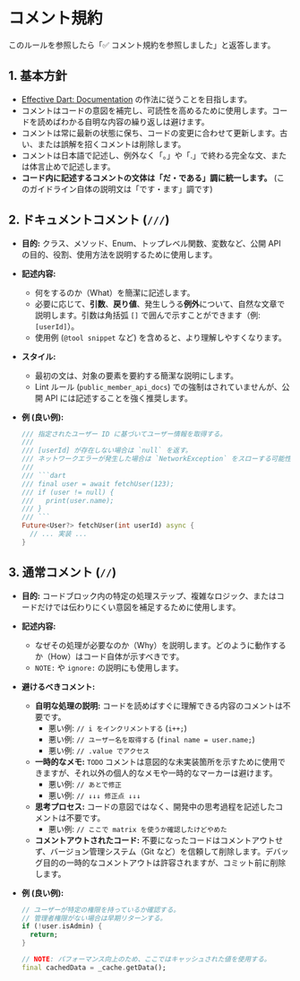 # コメント規約

このルールを参照したら「✅ コメント規約を参照しました」と返答します。

## 1. 基本方針

* [Effective Dart: Documentation](https://dart.dev/effective-dart/documentation) の作法に従うことを目指します。
* コメントはコードの意図を補完し、可読性を高めるために使用します。コードを読めばわかる自明な内容の繰り返しは避けます。
* コメントは常に最新の状態に保ち、コードの変更に合わせて更新します。古い、または誤解を招くコメントは削除します。
* コメントは日本語で記述し、例外なく「。」や「.」で終わる完全な文、または体言止めで記述します。
* **コード内に記述するコメントの文体は「だ・である」調に統一します。** (このガイドライン自体の説明文は「です・ます」調です)

## 2. ドキュメントコメント (`///`)

* **目的:** クラス、メソッド、Enum、トップレベル関数、変数など、公開 API の目的、役割、使用方法を説明するために使用します。
* **記述内容:**
  * 何をするのか（What）を簡潔に記述します。
  * 必要に応じて、**引数**、**戻り値**、発生しうる**例外**について、自然な文章で説明します。引数は角括弧 `[]` で囲んで示すことができます（例: `[userId]`）。
  * 使用例 (`@tool snippet` など) を含めると、より理解しやすくなります。
* **スタイル:**
  * 最初の文は、対象の要素を要約する簡潔な説明にします。
  * Lint ルール (`public_member_api_docs`) での強制はされていませんが、公開 API には記述することを強く推奨します。
* **例 (良い例):**

    ```dart
    /// 指定されたユーザー ID に基づいてユーザー情報を取得する。
    ///
    /// [userId] が存在しない場合は `null` を返す。
    /// ネットワークエラーが発生した場合は `NetworkException` をスローする可能性がある。
    ///
    /// ```dart
    /// final user = await fetchUser(123);
    /// if (user != null) {
    ///   print(user.name);
    /// }
    /// ```
    Future<User?> fetchUser(int userId) async {
      // ... 実装 ...
    }
    ```

## 3. 通常コメント (`//`)

* **目的:** コードブロック内の特定の処理ステップ、複雑なロジック、またはコードだけでは伝わりにくい意図を補足するために使用します。
* **記述内容:**
  * なぜその処理が必要なのか（Why）を説明します。どのように動作するか（How）はコード自体が示すべきです。
  * `NOTE:` や `ignore:` の説明にも使用します。
* **避けるべきコメント:**
  * **自明な処理の説明:** コードを読めばすぐに理解できる内容のコメントは不要です。
    * 悪い例: `// i をインクリメントする` (`i++;`)
    * 悪い例: `// ユーザー名を取得する` (`final name = user.name;`)
    * 悪い例: `// .value でアクセス`
  * **一時的なメモ:** `TODO` コメントは意図的な未実装箇所を示すために使用できますが、それ以外の個人的なメモや一時的なマーカーは避けます。
    * 悪い例: `// あとで修正`
    * 悪い例: `// ↓↓↓ 修正点 ↓↓↓`
  * **思考プロセス:** コードの意図ではなく、開発中の思考過程を記述したコメントは不要です。
    * 悪い例: `// ここで matrix を使うか確認したけどやめた`
  * **コメントアウトされたコード:** 不要になったコードはコメントアウトせず、バージョン管理システム（Git など）を信頼して削除します。デバッグ目的の一時的なコメントアウトは許容されますが、コミット前に削除します。
* **例 (良い例):**

    ```dart
    // ユーザーが特定の権限を持っているか確認する。
    // 管理者権限がない場合は早期リターンする。
    if (!user.isAdmin) {
      return;
    }

    // NOTE: パフォーマンス向上のため、ここではキャッシュされた値を使用する。
    final cachedData = _cache.getData();
    ```
